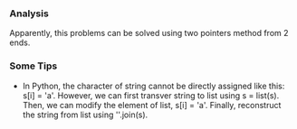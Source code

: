 ### Analysis

Apparently, this problems can be solved using two pointers method from 2 ends.

### Some Tips

* In Python, the character of string cannot be directly assigned like this: s[i] = 'a'.
  However, we can first transver string to list using s = list(s).
  Then, we can modify the element of list, s[i] = 'a'.
  Finally, reconstruct the string from list using ''.join(s).
  
